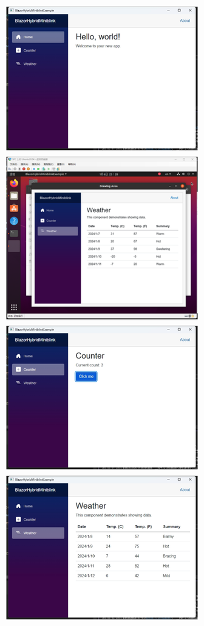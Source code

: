 ![1.png](/Preview/1.png "1.png")

![1-1.png](/Preview/1-1.png "1-1.png")

![2.png](/Preview/2.png "2.png")

![3.png](/Preview/3.png "3.png")